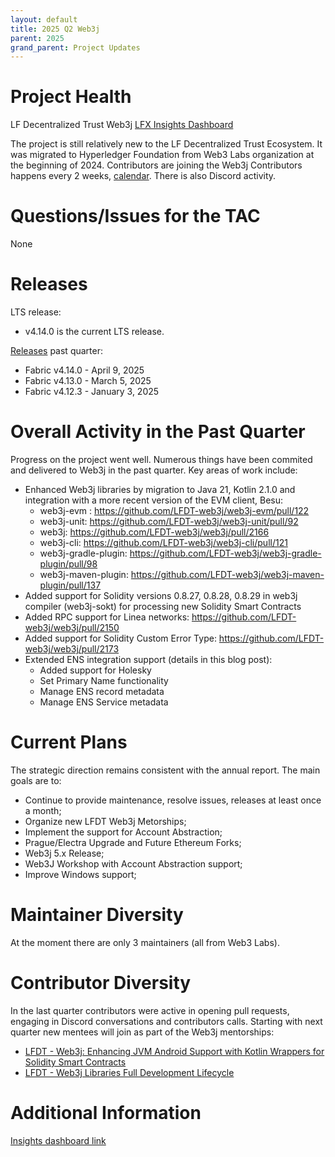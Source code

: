```yaml
---
layout: default
title: 2025 Q2 Web3j
parent: 2025
grand_parent: Project Updates
---
```


# Project Health

LF Decentralized Trust Web3j [LFX Insights Dashboard](https://insights.lfx.linuxfoundation.org/foundation/lf-decentralized-trust/overview/github?project=web3j)

The project is still relatively new to the LF Decentralized Trust Ecosystem. It was migrated to Hyperledger Foundation from Web3 Labs organization at the beginning of 2024.
Contributors are joining the Web3j Contributors happens every 2 weeks, [calendar](https://zoom-lfx.platform.linuxfoundation.org/meetings/lf-decentralized-trust?view=month).
There is also Discord activity.

# Questions/Issues for the TAC

None

# Releases

LTS release:
- v4.14.0 is the current LTS release.

[Releases](https://github.com/LFDT-web3j/web3j/releases) past quarter:
- Fabric v4.14.0 - April 9, 2025
- Fabric v4.13.0 - March 5, 2025
- Fabric v4.12.3 - January 3, 2025

# Overall Activity in the Past Quarter

Progress on the project went well. Numerous things have been commited and delivered to Web3j in the past quarter. 
Key areas of work include:
- Enhanced Web3j libraries by migration to Java 21, Kotlin 2.1.0 and integration with a more recent version of the EVM client, Besu:
  - web3j-evm : https://github.com/LFDT-web3j/web3j-evm/pull/122
  - web3j-unit: https://github.com/LFDT-web3j/web3j-unit/pull/92
  - web3j: https://github.com/LFDT-web3j/web3j/pull/2166
  - web3j-cli: https://github.com/LFDT-web3j/web3j-cli/pull/121
  - web3j-gradle-plugin: https://github.com/LFDT-web3j/web3j-gradle-plugin/pull/98
  - web3j-maven-plugin: https://github.com/LFDT-web3j/web3j-maven-plugin/pull/137
- Added support for Solidity versions 0.8.27, 0.8.28, 0.8.29 in web3j compiler (web3j-sokt) for processing new Solidity Smart Contracts
- Added RPC support for Linea networks: https://github.com/LFDT-web3j/web3j/pull/2150
- Added support for Solidity Custom Error Type: https://github.com/LFDT-web3j/web3j/pull/2173
- Extended ENS integration support (details in this blog post):
    - Added support for Holesky
    - Set Primary Name functionality
    - Manage ENS record metadata
    - Manage ENS Service metadata

# Current Plans

The strategic direction remains consistent with the annual report. The main goals are to:
- Continue to provide maintenance, resolve issues, releases at least once a month;
- Organize new LFDT Web3j Metorships;
- Implement the support for Account Abstraction;
- Prague/Electra Upgrade and Future Ethereum Forks;
- Web3j 5.x Release;
- Web3J Workshop with Account Abstraction support;
- Improve Windows support;

# Maintainer Diversity

At the moment there are only 3 maintainers (all from Web3 Labs). 


# Contributor Diversity

In the last quarter contributors were active in opening pull requests, engaging in Discord conversations and contributors calls.
Starting with next quarter new mentees will join as part of the Web3j mentorships:
- [LFDT - Web3j: Enhancing JVM Android Support with Kotlin Wrappers for Solidity Smart Contracts](https://mentorship.lfx.linuxfoundation.org/project/203b283e-8d7c-46d5-bd92-b0c98e00b9ec)
- [LFDT - Web3j Libraries Full Development Lifecycle](https://mentorship.lfx.linuxfoundation.org/project/aaa11b52-96b5-46d9-86dc-f5cd099377a1)


# Additional Information

[Insights dashboard link](https://insights.linuxfoundation.org/project/web3j)